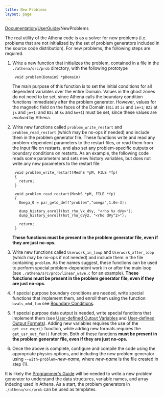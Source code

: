 ```yaml
---
title: New Problems
layout: page
---
```


[Documentation]({{site.baseurl}}/AthenaDocs)/[UserGuide]({{site.baseurl}}/AthenaDocsUG)/NewProblems

The real utility of the Athena code is as a solver for new problems
(i.e. problems that 
are not initialized by the set of problem generators included in the source
code distribution).  For new problems, the following steps are required.

1. Write a new function that initializes the problem, contained in a file in the `./athena/src/prob` directory, with the following prototype

        void problem(DomainS *pDomain)

    The main purpose of this function is to set the initial conditions for all dependent variables over the entire Domain.  Values in the ghost
    zones do not need to be set, since Athena calls the boundary condition functions immediately after the problem generator.  However, values for
    the magnetic field on the faces of the Domain (`B1i` at `is` and `ie+1`; `B2i` at `js` and `je+1`; and
    `B3i` at `ks` and `ke+1`) must be set, since these values are *evolved* by Athena.

2. Write new functions called `problem_write_restart` and `problem_read_restart` (which may be no-ops if needed) and include them in the
   problem generator file.  These functions write and read any problem-dependent parameters to the restart files, or read them from the input file on
   restarts, and also set any problem-specific outputs or boundary conditions on restarts.  As an example, the following code reads some parameters
   and sets new history variables, but does not write any new parameters to the restart file

        void problem_write_restart(MeshS *pM, FILE *fp)
        {
          return;
        }
        
        void problem_read_restart(MeshS *pM, FILE *fp)
        {
          Omega_0 = par_getd_def("problem","omega",1.0e-3);
        
          dump_history_enroll(hst_rho_Vx_dVy, "<rho Vx dVy>");
          dump_history_enroll(hst_rho_dVy2, "<rho dVy^2>");
        
          return;
        }

    **These functions must be present in the problem generator file, even if they are just no-ops.**

3. Write new functions called `Userwork_in_loop` and `Userwork_after_loop` (which may be no-ops if not needed) and include them in the file containing `problem`.  As the names suggest, these functions can be used to perform special problem-dependent work in or after the main loop (see `./athena/src/prob/linear_wave.c` for an example).    **These functions must be present in the problem generator file, even if they are just no-ops.**

4. If special purpose boundary conditions are needed, write special functions that implement them, and enroll them using the function `bvals_mhd_fun` see [Boundary Conditions]({{site.baseurl}}/AthenaDocsUGBCs).

5. If special purpose data output is needed, write special functions that implement them (see [User-defined Output Variables]({{site.baseurl}}/AthenaDocsUGUserExpress) and [User-defined Output Formats]({{site.baseurl}}/AthenaDocsUGUserFormats)).  Adding new variables requires the use of the `get_usr_expr()` function, while adding new formats requires the `get_usr_out_fun()` function.  Both of these functions **must be present in the problem generator file, even if they are just no-ops.**

6. Once the above is complete, configure and compile the code using the appropriate physics options, and including the new problem generator using `--with-problem=`*new-name*, where *new-name* is the file created in step (1).


It is likely the [Programmer's Guide]({{site.baseurl}}/AthenaDocsPG) will be needed to write a
new problem generator to understand the data structures, variable names, and array indexing used
in Athena.  As a start, the problem generators in `./athena/src/prob` can be used
as templates.

